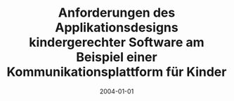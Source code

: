 ---
abstract: ''
authors:
- Daniel Kalbeck
date: '2004-01-01'
featured: false
publication_types:
- '7'
publishDate: '2004-01-01'
title: Anforderungen des Applikationsdesigns kindergerechter Software am Beispiel
  einer Kommunikationsplattform für Kinder
url_pdf: ''
---